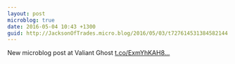 ```yaml
---
layout: post
microblog: true
date: 2016-05-04 10:43 +1300
guid: http://JacksonOfTrades.micro.blog/2016/05/03/t727614531384582144.html
---
```

New microblog post at Valiant Ghost [t.co/ExmYhKAH8...](https://t.co/ExmYhKAH8p)
